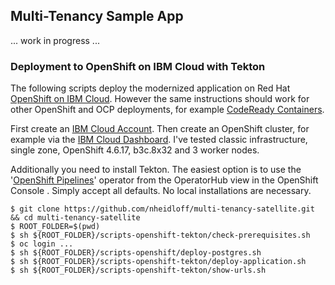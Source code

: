 ## Multi-Tenancy Sample App

... work in progress ...

### Deployment to OpenShift on IBM Cloud with Tekton

The following scripts deploy the modernized application on Red Hat [OpenShift on IBM Cloud](https://cloud.ibm.com/kubernetes/overview?platformType=openshift). However the same instructions should work for other OpenShift and OCP deployments, for example [CodeReady Containers](https://developers.redhat.com/products/codeready-containers/overview).

First create an [IBM Cloud Account](https://cloud.ibm.com/registration). Then create an OpenShift cluster, for example via the [IBM Cloud Dashboard](https://cloud.ibm.com/kubernetes/catalog/create?platformType=openshift). I've tested classic infrastructure, single zone, OpenShift 4.6.17, b3c.8x32 and 3 worker nodes.

Additionally you need to install Tekton. The easiest option is to use the '[OpenShift Pipelines](https://docs.openshift.com/container-platform/4.6/pipelines/installing-pipelines.html)' operator from the OperatorHub view in the OpenShift Console . Simply accept all defaults. No local installations are necessary.

```
$ git clone https://github.com/nheidloff/multi-tenancy-satellite.git && cd multi-tenancy-satellite
$ ROOT_FOLDER=$(pwd)
$ sh ${ROOT_FOLDER}/scripts-openshift-tekton/check-prerequisites.sh
$ oc login ...
$ sh ${ROOT_FOLDER}/scripts-openshift/deploy-postgres.sh
$ sh ${ROOT_FOLDER}/scripts-openshift-tekton/deploy-application.sh
$ sh ${ROOT_FOLDER}/scripts-openshift-tekton/show-urls.sh
```